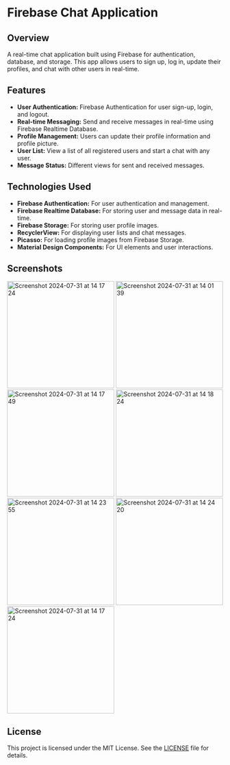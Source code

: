 # Firebase Chat Application

## Overview
A real-time chat application built using Firebase for authentication, database, and storage. This app allows users to sign up, log in, update their profiles, and chat with other users in real-time.

## Features
- **User Authentication:** Firebase Authentication for user sign-up, login, and logout.
- **Real-time Messaging:** Send and receive messages in real-time using Firebase Realtime Database.
- **Profile Management:** Users can update their profile information and profile picture.
- **User List:** View a list of all registered users and start a chat with any user.
- **Message Status:** Different views for sent and received messages.

## Technologies Used
- **Firebase Authentication:** For user authentication and management.
- **Firebase Realtime Database:** For storing user and message data in real-time.
- **Firebase Storage:** For storing user profile images.
- **RecyclerView:** For displaying user lists and chat messages.
- **Picasso:** For loading profile images from Firebase Storage.
- **Material Design Components:** For UI elements and user interactions.

## Screenshots
<img width="250" alt="Screenshot 2024-07-31 at 14 17 24" src="https://github.com/user-attachments/assets/e054c6ae-315b-4a0b-a38f-11a207380c82">
<img width="250" alt="Screenshot 2024-07-31 at 14 01 39" src="https://github.com/user-attachments/assets/00f80dcd-08f4-4781-84de-c6f520a59ac7">
<img width="250" alt="Screenshot 2024-07-31 at 14 17 49" src="https://github.com/user-attachments/assets/81fe14fe-1204-421d-8527-8510d8682828">
<img width="250" alt="Screenshot 2024-07-31 at 14 18 24" src="https://github.com/user-attachments/assets/daf28be4-c453-4d93-bd04-69f6d4a9899c">
<img width="250" alt="Screenshot 2024-07-31 at 14 23 55" src="https://github.com/user-attachments/assets/ad46217e-23ca-48d9-9f61-9e6970d62e66">
<img width="250" alt="Screenshot 2024-07-31 at 14 24 20" src="https://github.com/user-attachments/assets/170a2d01-6521-4cbf-9db8-ff4a2a919f36">

<img width="250" alt="Screenshot 2024-07-31 at 14 17 24" src="https://github.com/user-attachments/assets/26fab485-6789-4658-8d5f-f8db57a704e0">


## License
This project is licensed under the MIT License. See the [LICENSE](LICENSE) file for details.
